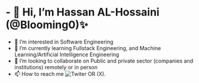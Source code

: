 # - 👋 Hi, I’m Hassan AL-Hossaini (@Blooming0)✨
- 👀 I’m interested in Software Engineering
- 🌱 I’m currently learning Fullstack Engineering, and Machine Learning/Artificial Intelligence Engineering
- 💞️ I’m looking to collaborate on Public and private sector (companies and institutions) remotely or in person
- 📫 How to reach me ![Twiter OR (X)](@Hassan0Blooming).

<!---
Blooming0/Blooming0 is a ✨ special ✨ repository because its `README.md` (this file) appears on your GitHub profile.
You can click the Preview link to take a look at your changes.
--->
